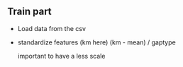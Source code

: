 ## Train part

- Load data from the csv

- standardize features (km here)
    (km - mean) / gaptype 

    important to have a less scale

    
